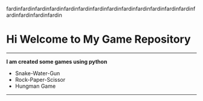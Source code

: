 fardinfardinfardinfardinfardinfardinfardinfardinfardinfardinfardinfardinfardinfardinfardinfardinfardin

# Hi Welcome to My Game Repository
***

**I am created some games using python**
- Snake-Water-Gun
- Rock-Paper-Scissor
- Hungman Game
---




